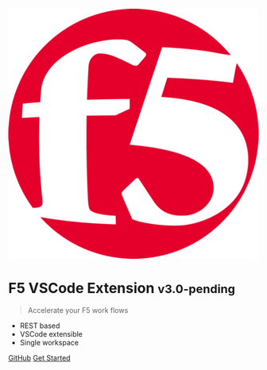 <!-- ![logo](media/f5_white_24x24.svg) -->
![logo](media/f5.png ':size=40%')

# F5 VSCode Extension <small>v3.0-pending</small>

> Accelerate your F5 work flows

- REST based
- VSCode extensible
- Single workspace

[GitHub](https://github.com/f5devcentral/vscode-f5)
[Get Started](#the-f5-vscode-extension)